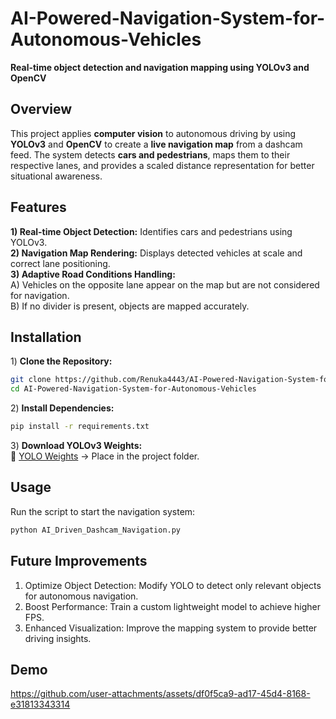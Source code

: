 # AI-Powered-Navigation-System-for-Autonomous-Vehicles
**Real-time object detection and navigation mapping using YOLOv3 and OpenCV**  
## **Overview**  
This project applies **computer vision** to autonomous driving by using **YOLOv3** and **OpenCV** to create a **live navigation map** from a dashcam feed. The system detects **cars and pedestrians**, maps them to their respective lanes, and provides a scaled distance representation for better situational awareness.  

## **Features**  
 **1) Real-time Object Detection:** Identifies cars and pedestrians using YOLOv3.  
 **2) Navigation Map Rendering:** Displays detected vehicles at scale and correct lane positioning.  
 **3) Adaptive Road Conditions Handling:**  
          A) Vehicles on the opposite lane appear on the map but are not considered for navigation.  
          B) If no divider is present, objects are mapped accurately.    

## **Installation**  
1️) **Clone the Repository:**  
```sh
git clone https://github.com/Renuka4443/AI-Powered-Navigation-System-for-Autonomous-Vehicles.git
cd AI-Powered-Navigation-System-for-Autonomous-Vehicles
```
2️) **Install Dependencies:**  
```sh
pip install -r requirements.txt
```
3️) **Download YOLOv3 Weights:**  
🔗 [YOLO Weights](https://pjreddie.com/darknet/yolo/) -> Place in the project folder.  


## **Usage**  
Run the script to start the navigation system:  
```sh
python AI_Driven_Dashcam_Navigation.py
```

## **Future Improvements**
 1) Optimize Object Detection: Modify YOLO to detect only relevant objects for autonomous navigation.
 2) Boost Performance: Train a custom lightweight model to achieve higher FPS.
 3) Enhanced Visualization: Improve the mapping system to provide better driving insights. 

## **Demo**  


https://github.com/user-attachments/assets/df0f5ca9-ad17-45d4-8168-e31813343314









